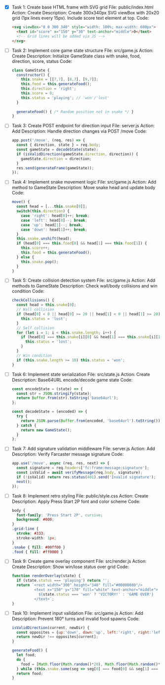 - [x] Task 1: Create base HTML frame with SVG grid
  File: public/index.html
  Action: Create
  Description: Create 300x340px SVG viewBox with 20x20 grid (1px lines every 15px). Include score text element at top.
  Code:
  ```html
  <svg viewBox="0 0 300 340" style="width: 100%; max-width: 600px">
    <text id="score" x="150" y="30" text-anchor="middle">0</text>
    <!-- Grid lines will be added via JS -->
  </svg>
  ```

- [ ] Task 2: Implement core game state structure
  File: src/game.js
  Action: Create
  Description: Initialize GameState class with snake, food, direction, score, status
  Code:
  ```javascript
  class GameState {
    constructor() {
      this.snake = [[7,7], [8,7], [9,7]];
      this.food = this.generateFood();
      this.direction = 'right';
      this.score = 0;
      this.status = 'playing'; // 'won'/'lost'
    }
    
    generateFood() { /* Random position not in snake */ }
  }
  ```

- [ ] Task 3: Create POST endpoint for direction input
  File: server.js
  Action: Add
  Description: Handle direction changes via POST /move
  Code:
  ```javascript
  app.post('/move', (req, res) => {
    const { direction, state } = req.body;
    const gameState = decodeState(state);
    if (isValidDirection(gameState.direction, direction)) {
      gameState.direction = direction;
    }
    res.send(generateFrame(gameState));
  });
  ```

- [ ] Task 4: Implement snake movement logic
  File: src/game.js
  Action: Add method to GameState
  Description: Move snake head and update body
  Code:
  ```javascript
  move() {
    const head = [...this.snake[0]];
    switch(this.direction) {
      case 'right': head[0]++; break;
      case 'left': head[0]--; break;
      case 'up': head[1]--; break;
      case 'down': head[1]++; break;
    }
    this.snake.unshift(head);
    if (head[0] === this.food[0] && head[1] === this.food[1]) {
      this.score++;
      this.food = this.generateFood();
    } else {
      this.snake.pop();
    }
  }
  ```

- [ ] Task 5: Create collision detection system
  File: src/game.js
  Action: Add methods to GameState
  Description: Check wall/body collisions and win condition
  Code:
  ```javascript
  checkCollisions() {
    const head = this.snake[0];
    // Wall collision
    if (head[0] < 0 || head[0] >= 20 || head[1] < 0 || head[1] >= 20) {
      this.status = 'lost';
    }
    // Self collision
    for (let i = 1; i < this.snake.length; i++) {
      if (head[0] === this.snake[i][0] && head[1] === this.snake[i][1]) {
        this.status = 'lost';
      }
    }
    // Win condition
    if (this.snake.length >= 10) this.status = 'won';
  }
  ```

- [ ] Task 6: Implement state serialization
  File: src/state.js
  Action: Create
  Description: Base64URL encode/decode game state
  Code:
  ```javascript
  const encodeState = (state) => {
    const str = JSON.stringify(state);
    return Buffer.from(str).toString('base64url');
  };

  const decodeState = (encoded) => {
    try {
      return JSON.parse(Buffer.from(encoded, 'base64url').toString());
    } catch {
      return new GameState();
    }
  };
  ```

- [ ] Task 7: Add signature validation middleware
  File: server.js
  Action: Add
  Description: Verify Farcaster message signature
  Code:
  ```javascript
  app.use('/move', async (req, res, next) => {
    const signature = req.headers['fc:frame:message:signature'];
    const isValid = await verifyMessage(req.body, signature);
    if (!isValid) return res.status(401).send('Invalid signature');
    next();
  });
  ```

- [ ] Task 8: Implement retro styling
  File: public/style.css
  Action: Create
  Description: Apply Press Start 2P font and color scheme
  Code:
  ```css
  body {
    font-family: 'Press Start 2P', cursive;
    background: #000;
  }
  .grid-line {
    stroke: #333;
    stroke-width: 1px;
  }
  .snake { fill: #00ff00 }
  .food { fill: #ff0000 }
  ```

- [ ] Task 9: Create game overlay component
  File: src/render.js
  Action: Create
  Description: Show win/lose status over grid
  Code:
  ```javascript
  function renderOverlay(state) {
    if (state.status === 'playing') return '';
    return `<rect width="300" height="340" fill="#00000080"/>
            <text x="150" y="170" fill="white" text-anchor="middle">
              ${state.status === 'won' ? 'VICTORY!' : 'GAME OVER'}
            </text>`;
  }
  ```

- [ ] Task 10: Implement input validation
  File: src/game.js
  Action: Add
  Description: Prevent 180° turns and invalid food spawns
  Code:
  ```javascript
  isValidDirection(current, newDir) {
    const opposites = {up:'down', down:'up', left:'right', right:'left'};
    return newDir !== opposites[current];
  }

  generateFood() {
    let food;
    do {
      food = [Math.floor(Math.random()*20), Math.floor(Math.random()*20)];
    } while (this.snake.some(seg => seg[0] === food[0] && seg[1] === food[1]));
    return food;
  }
  ```
